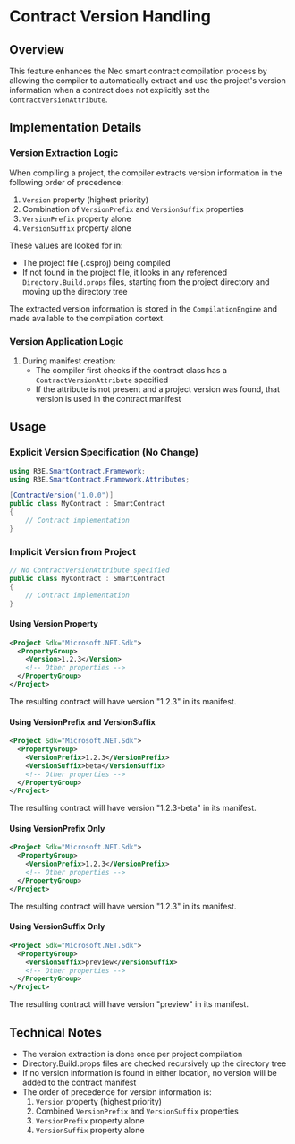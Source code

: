 # Contract Version Handling

## Overview

This feature enhances the Neo smart contract compilation process by allowing the compiler to automatically extract and use the project's version information when a contract does not explicitly set the `ContractVersionAttribute`.

## Implementation Details

### Version Extraction Logic

When compiling a project, the compiler extracts version information in the following order of precedence:

1. `Version` property (highest priority)
2. Combination of `VersionPrefix` and `VersionSuffix` properties
3. `VersionPrefix` property alone
4. `VersionSuffix` property alone

These values are looked for in:
- The project file (.csproj) being compiled
- If not found in the project file, it looks in any referenced `Directory.Build.props` files, starting from the project directory and moving up the directory tree

The extracted version information is stored in the `CompilationEngine` and made available to the compilation context.

### Version Application Logic

1. During manifest creation:
   - The compiler first checks if the contract class has a `ContractVersionAttribute` specified
   - If the attribute is not present and a project version was found, that version is used in the contract manifest

## Usage

### Explicit Version Specification (No Change)

```csharp
using R3E.SmartContract.Framework;
using R3E.SmartContract.Framework.Attributes;

[ContractVersion("1.0.0")]
public class MyContract : SmartContract
{
    // Contract implementation
}
```

### Implicit Version from Project

```csharp
// No ContractVersionAttribute specified
public class MyContract : SmartContract
{
    // Contract implementation
}
```

#### Using Version Property

```xml
<Project Sdk="Microsoft.NET.Sdk">
  <PropertyGroup>
    <Version>1.2.3</Version>
    <!-- Other properties -->
  </PropertyGroup>
</Project>
```

The resulting contract will have version "1.2.3" in its manifest.

#### Using VersionPrefix and VersionSuffix

```xml
<Project Sdk="Microsoft.NET.Sdk">
  <PropertyGroup>
    <VersionPrefix>1.2.3</VersionPrefix>
    <VersionSuffix>beta</VersionSuffix>
    <!-- Other properties -->
  </PropertyGroup>
</Project>
```

The resulting contract will have version "1.2.3-beta" in its manifest.

#### Using VersionPrefix Only

```xml
<Project Sdk="Microsoft.NET.Sdk">
  <PropertyGroup>
    <VersionPrefix>1.2.3</VersionPrefix>
    <!-- Other properties -->
  </PropertyGroup>
</Project>
```

The resulting contract will have version "1.2.3" in its manifest.

#### Using VersionSuffix Only

```xml
<Project Sdk="Microsoft.NET.Sdk">
  <PropertyGroup>
    <VersionSuffix>preview</VersionSuffix>
    <!-- Other properties -->
  </PropertyGroup>
</Project>
```

The resulting contract will have version "preview" in its manifest.

## Technical Notes

- The version extraction is done once per project compilation
- Directory.Build.props files are checked recursively up the directory tree
- If no version information is found in either location, no version will be added to the contract manifest
- The order of precedence for version information is:
  1. `Version` property (highest priority)
  2. Combined `VersionPrefix` and `VersionSuffix` properties
  3. `VersionPrefix` property alone
  4. `VersionSuffix` property alone

